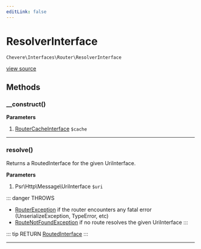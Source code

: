 ```yaml
---
editLink: false
---
```


# ResolverInterface

`Chevere\Interfaces\Router\ResolverInterface`

[view source](https://github.com/chevere/chevere/blob/master/interfaces/Router/ResolverInterface.php)

## Methods

### __construct()

**Parameters**

1. [RouterCacheInterface](./RouterCacheInterface.md) `$cache`

---

### resolve()

Returns a RoutedInterface for the given UriInterface.

**Parameters**

1. Psr\Http\Message\UriInterface `$uri`

::: danger THROWS
- [RouterException](../../Exceptions/Router/RouterException.md)
if the router encounters any fatal error (UnserializeException, TypeError, etc)
- [RouteNotFoundException](../../Exceptions/Router/RouteNotFoundException.md)
if no route resolves the given UriInterface
:::

::: tip RETURN
[RoutedInterface](./RoutedInterface.md)
:::

---
